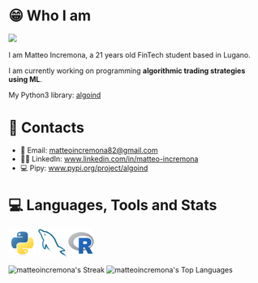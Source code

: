 # 😁 Who I am
<img src="https://komarev.com/ghpvc/?username=matteoincremona&label=Profile%20views&color=orange&style=for-the-badge" /> </a>

I am Matteo Incremona, a 21 years old FinTech student based in Lugano.

I am currently working on programming **algorithmic trading strategies using ML**.

My Python3 library: [algoind]

# 📮 Contacts
- 📩 Email: matteoincremona82@gmail.com
- 👨‍💼 LinkedIn: www.linkedin.com/in/matteo-incremona
- 💻 Pipy: www.pypi.org/project/algoind


# 💻 Languages, Tools and Stats

</a><a href="https://www.python.org" target="_blank" rel="noreferrer"> <img src="https://raw.githubusercontent.com/devicons/devicon/master/icons/python/python-original.svg" alt="python" width="55" height="55"/></a>
</a><a href="https://www.python.org" target="_blank" rel="noreferrer"> <img src="https://raw.githubusercontent.com/devicons/devicon/master/icons/mysql/mysql-original.svg" alt="mysql" width="55" height="55"/></a>
</a><a href="https://www.python.org" target="_blank" rel="noreferrer"> <img src="https://raw.githubusercontent.com/devicons/devicon/master/icons/r/r-original.svg" alt="r" width="50" height="55"/></a>

![matteoincremona's Streak](https://github-readme-streak-stats.herokuapp.com/?user=matteoincremona&theme=radical&hide_border=false)
![matteoincremona's Top Languages](https://github-readme-stats.vercel.app/api/top-langs/?username=matteoincremona&theme=radical&show_icons=true&hide_border=false&layout=compact)



[algoind]: https://github.com/matteoincremona/algoind
